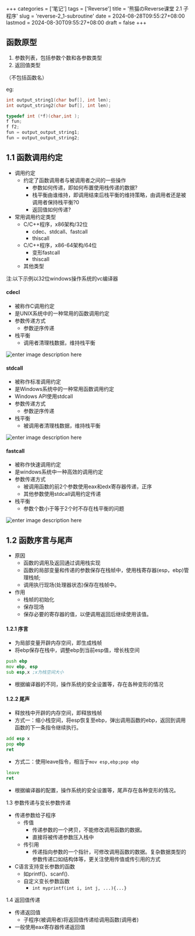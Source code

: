 ﻿+++
categories = ['笔记']
tags = ['Reverse']
title = '熊猫のReverse课堂 2.1 子程序'
slug = 'reverse-2_1-subroutine'
date = 2024-08-28T09:55:27+08:00
lastmod = 2024-08-30T09:55:27+08:00
draft = false
+++

## 函数原型

1. 参数列表，包括参数个数和各参数类型
2. 返回值类型

（不包括函数名）

eg:
``` cpp
int output_string1(char buf[], int len);
int output_string2(char buf[], int len);

typedef int (*f)(char,int );
f fun;
f f2;
fun = output_output_string1;
fun = output_output_string2;
```

## 1.1 函数调用约定

- 调用约定
	- 约定了函数调用者与被调用者之间的一些操作
		- 参数如何传递，即如何布置使用栈传递的数据?
		- 栈平衡由谁维持，即调用结束后栈平衡的维持策略，由调用者还是被调用者保持栈平衡?0
		- 返回值如何传递?
- 常用调用约定类型
	- C/C++程序，x86架构/32位
		- cdec、stdcall、fastcall
		- thiscall
	- C/C++程序，x86-64架构/64位
		- 变形fastcall
		- thiscall
	- 其他类型

注:以下示例以32位windows操作系统的vc编译器

#### cdecl
- 被称作C调用约定
- 是UNIX系统中的一种常用的函数调用约定
- 参数传递方式
	- 参数逆序传递
- 栈平衡
	- 调用者清理栈数据，维持栈平衡

![enter image description here](https://cdn.jsdmirror.com/gh/Satori5ama/Figurebed@main/img/test.png)

#### stdcall
- 被称作标准调用约定
- 是Windows系统中的一种常用函数调用约定
- Windows API使用stdcall
- 参数传递方式
	- 参数逆序传递
- 栈平衡
	- 被调用者清理栈数据，维持栈平衡

![enter image description here](https://cdn.jsdmirror.com/gh/Satori5ama/Figurebed@main/img/6.png)

#### fastcall
- 被称作快速调用约定
- 是windows系统中一种高效的调用约定
- 参数传递方式
	- 被调用函数的前2个参数使用eax和edx寄存器传递，正序
	- 其他参数使用stdcall调用约定传递
- 栈平衡
	- 参数个数小于等于2个时不存在栈平衡的问题

![enter image description here](https://cdn.jsdmirror.com/gh/Satori5ama/Figurebed@main/img/2.png)

## 1.2 函数序言与尾声
- 原因
	- 函数的调用及返回通过调用栈实现
	- 函数的局部变量和传递的参数保存在栈帧中，使用栈寄存器(esp，ebp)管理栈帧;
	- 调用执行现场(处理器状态)保存在栈帧中。
- 作用
	- 栈帧的初始化
	- 保存现场
	- 保存必要的寄存器的值，以便调用返回后继续使用该值。

#### 1.2.1 序言
- 为局部变量开辟内存空间，即生成栈帧
- 将ebp保存在栈中，调整ebp到当前esp值，增长栈空间
``` asm
push ebp
mov ebp, esp
sub esp,x ;x为栈空间大小
```
- 根据编译器的不同，操作系统的安全设置等，存在各种变形的情况

#### 1.2.2 尾声
- 释放栈中开辟的内存空间，即释放栈帧
- 方式一：缩小栈空间，将esp恢复至ebp，弹出调用函数的ebp，返回到调用函数的下一条指令继续执行。
``` asm
add esp x
pop ebp
ret
```
- 方式二：使用leave指令，相当于`mov esp,ebp;pop ebp`

``` asm
leave
ret
```
- 根据编译器的配置，操作系统的安全设置等，尾声存在各种变形的情况。

1.3 参数传递与变长参数传递
- 传递参数给子程序
	- 传值
		- 传递参数的一个拷贝，不能修改调用函数的数据。
		- 直接将被传递参数压入栈中
	- 传引用
		- 传递指向参数的一个指针，可修改调用函数的数据。复杂数据类型的参数传递口如结构体等，更关注使用传值或传引用的方式
- C语言支持变长参数的函数
	- 如printf()、scanf().
	- 自定义变长参数函数
		- `int myprintf(int i, int j, ...){...}`

1.4 返回值传递
- 传递返回值
	- 子程序(被调用者)将返回值传递给调用函数(调用者)
- 一般使用eax寄存器传递返回值



